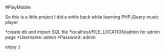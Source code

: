  #PlayMobile


So this is a little project I did a while back while learning PHP
jQuery music player

*create db and import SQL file
*localhost/FILE_LOCATION/admin for admin page
*Username: admin
*Password: admin

enjoy :)
